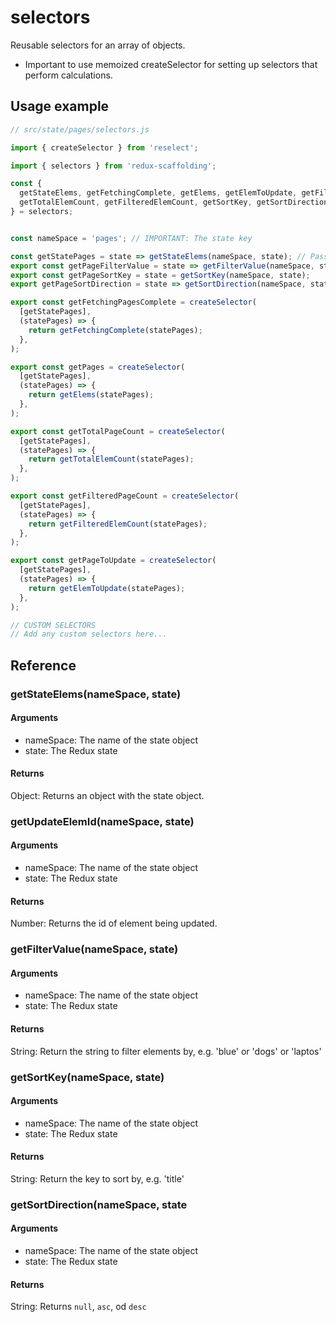 # selectors

Reusable selectors for an array of objects.

- Important to use memoized createSelector for setting up selectors that perform calculations.

## Usage example

```javascript
// src/state/pages/selectors.js

import { createSelector } from 'reselect';

import { selectors } from 'redux-scaffolding';

const {
  getStateElems, getFetchingComplete, getElems, getElemToUpdate, getFilterValue,
  getTotalElemCount, getFilteredElemCount, getSortKey, getSortDirection,
} = selectors;


const nameSpace = 'pages'; // IMPORTANT: The state key

const getStatePages = state => getStateElems(nameSpace, state); // Pass this state into the selector functions below
export const getPageFilterValue = state => getFilterValue(nameSpace, state);
export const getPageSortKey = state = getSortKey(nameSpace, state);
export getPageSortDirection = state => getSortDirection(nameSpace, state);

export const getFetchingPagesComplete = createSelector(
  [getStatePages],
  (statePages) => {
    return getFetchingComplete(statePages);
  },
);

export const getPages = createSelector(
  [getStatePages],
  (statePages) => {
    return getElems(statePages);
  },
);

export const getTotalPageCount = createSelector(
  [getStatePages],
  (statePages) => {
    return getTotalElemCount(statePages);
  },  
);

export const getFilteredPageCount = createSelector(
  [getStatePages],
  (statePages) => {
    return getFilteredElemCount(statePages);
  },  
);

export const getPageToUpdate = createSelector(
  [getStatePages],
  (statePages) => {
    return getElemToUpdate(statePages);
  },
);

// CUSTOM SELECTORS
// Add any custom selectors here...

```

## Reference

### getStateElems(nameSpace, state)
#### Arguments
  * nameSpace: The name of the state object
  * state: The Redux state
#### Returns
Object: Returns an object with the state object.

### getUpdateElemId(nameSpace, state)
#### Arguments
  * nameSpace: The name of the state object
  * state: The Redux state
#### Returns
Number: Returns the id of element being updated.

### getFilterValue(nameSpace, state)
#### Arguments
  * nameSpace: The name of the state object
  * state: The Redux state
#### Returns
String: Return the string to filter elements by, e.g. 'blue' or 'dogs' or 'laptos'

### getSortKey(nameSpace, state)
#### Arguments
  * nameSpace: The name of the state object
  * state: The Redux state
#### Returns
String: Return the key to sort by, e.g. 'title'

### getSortDirection(nameSpace, state
#### Arguments
  * nameSpace: The name of the state object
  * state: The Redux state
#### Returns
String: Returns `null`, `asc`, od `desc`
